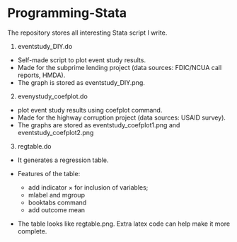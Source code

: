 # Programming-Stata
The repository stores all interesting Stata script I write.

1. eventstudy_DIY.do

  - Self-made script to plot event study results.
  - Made for the subprime lending project (data sources: FDIC/NCUA call reports, HMDA).
  - The graph is stored as eventstudy_DIY.png.

2. evenystudy_coefplot.do

  - plot event study results using coefplot command.
  - Made for the highway corruption project (data sources: USAID survey).
  - The graphs are stored as eventstudy_coefplot1.png and eventstudy_coefplot2.png
  
3. regtable.do
  
  - It generates a regression table.
  - Features of the table: 
    - add indicator $\times$ for inclusion of variables;
    - mlabel and mgroup
    - booktabs command
    - add outcome mean
    
   - The table looks like regtable.png. Extra latex code can help make it more complete. 
